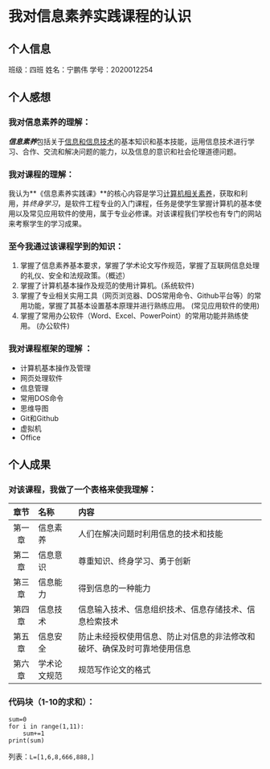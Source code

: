 # 我对信息素养实践课程的认识  
## 个人信息  
班级：四班       姓名：宁鹏伟       学号：2020012254 
## 个人感想  
### 我对信息素养的理解：  
***信息素养***包括关于<u>信息和信息技术</u>的基本知识和基本技能，运用信息技术进行学习、合作、交流和解决问题的能力，以及信息的意识和社会伦理道德问题。 
### 我对课程的理解：  
我认为**《信息素养实践课》**的核心内容是学习<u>计算机相关素养</u>，获取和利用，并*终身学习*，是软件工程专业的入门课程，任务是使学生掌握计算机的基本使用以及常见应用软件的使用，属于专业必修课。对该课程我们学校也有专门的网站来考察学生的学习成果。[](http://www.edu2act.cn/team/xin-xi-su-yang-shi-jian/intro) 
### 至今我通过该课程学到的知识：  
1. 掌握了信息素养基本要求，掌握了学术论文写作规范，掌握了互联网信息处理的礼仪、安全和法规政策。（概述） 
2. 掌握了计算机基本操作及规范的使用计算机。(系统软件) 
3. 掌握了专业相关实用工具（网页浏览器、DOS常用命令、Github平台等）的常用功能，掌握了其基本设置基本原理并进行熟练应用。  (常见应用软件的使用) 
4. 掌握了常用办公软件（Word、Excel、PowerPoint）的常用功能并熟练使用。 (办公软件) 
### 我对课程框架的理解 ：  
+ 计算机基本操作及管理 
+ 网页处理软件 
+ 信息管理 
+ 常用DOS命令 
+ 思维导图 
+ Git和Github 
+ 虚拟机 
+ Office 
## 个人成果  
### 对该课程，我做了一个表格来使我理解：  
|章节|名称|内容|
|:-:|:-|:-|
|第一章|信息素养|人们在解决问题时利用信息的技术和技能|
|第二章|信息意识|尊重知识、终身学习、勇于创新|
|第三章|信息能力|得到信息的一种能力|
|第四章|信息技术|信息输入技术、信息组织技术、信息存储技术、信息检索技术|
|第五章|信息安全|防止未经授权使用信息、防止对信息的非法修改和破坏、确保及时可靠地使用信息|
|第六章|学术论文规范|规范写作论文的格式|
### 代码块（1-10的求和）：  
```
sum=0
for i in range(1,11):
    sum+=1
print(sum)
```
列表：`L=[1,6,8,666,888,]` 